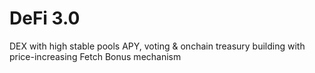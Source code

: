 # DeFi 3.0

DEX with high stable pools APY, voting & onchain treasury building with price-increasing Fetch Bonus mechanism
